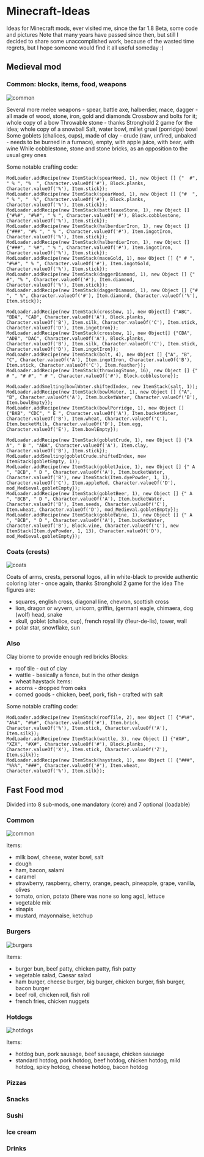 # Minecraft-Ideas
Ideas for Minecraft mods, ever visited me, since the far 1.8 Beta, some code and pictures
Note that many years have passed since then, but still I decided to share some unaccomplished work, because of the wasted time regrets, but I hope someone would find it all useful someday :)

## Medieval mod

### Common: blocks, items, food, weapons

![common](https://github.com/MxGrv/Minecraft-Ideas/assets/18613763/87506e24-3a6b-405d-b61d-28237c9763fa)

Several more melee weapons - spear, battle axe, halberdier, mace, dagger - all made of wood, stone, iron, gold and diamonds
Crossbow and bolts for it; whole copy of a bow
Throwable stone - thanks Stronghold 2 game for the idea; whole copy of a snowball
Salt, water bowl, millet gruel (porridge) bowl
Some goblets (chalices, cups), made of clay - crude (raw, unfired, unbaked - needs to be burned in a furnace), empty, with apple juice, with bear, with wine
While cobblestone, stone and stone bricks, as an opposition to the usual grey ones

Some notable crafting code:
```
ModLoader.addRecipe(new ItemStack(spearWood, 1), new Object [] {"  #", " % ", "%  ", Character.valueOf('#'), Block.planks, Character.valueOf('%'), Item.stick});
ModLoader.addRecipe(new ItemStack(spearWood, 1), new Object [] {"#  ", " % ", "  %", Character.valueOf('#'), Block.planks, Character.valueOf('%'), Item.stick});
ModLoader.addRecipe(new ItemStack(battleaxeStone, 1), new Object [] {"#%#", "#%#", " % ", Character.valueOf('#'), Block.cobblestone, Character.valueOf('%'), Item.stick});
ModLoader.addRecipe(new ItemStack(halberdierIron, 1), new Object [] {"###", "#% ", " % ", Character.valueOf('#'), Item.ingotIron, Character.valueOf('%'), Item.stick});
ModLoader.addRecipe(new ItemStack(halberdierIron, 1), new Object [] {"###", " %#", " % ", Character.valueOf('#'), Item.ingotIron, Character.valueOf('%'), Item.stick});
ModLoader.addRecipe(new ItemStack(maceGold, 1), new Object [] {" # ", "#%#", " % ", Character.valueOf('#'), Item.ingotGold, Character.valueOf('%'), Item.stick});
ModLoader.addRecipe(new ItemStack(daggerDiamond, 1), new Object [] {" #", "% ", Character.valueOf('#'), Item.diamond, Character.valueOf('%'), Item.stick});
ModLoader.addRecipe(new ItemStack(daggerDiamond, 1), new Object [] {"# ", " %", Character.valueOf('#'), Item.diamond, Character.valueOf('%'), Item.stick});

ModLoader.addRecipe(new ItemStack(crossbow, 1), new Object[] {"ABC", "BDA", "CAD", Character.valueOf('A'), Block.planks, Character.valueOf('B'), Item.silk, Character.valueOf('C'), Item.stick, Character.valueOf('D'), Item.ingotIron});
ModLoader.addRecipe(new ItemStack(crossbow, 1), new Object[] {"CBA", "ADB", "DAC", Character.valueOf('A'), Block.planks, Character.valueOf('B'), Item.silk, Character.valueOf('C'), Item.stick, Character.valueOf('D'), Item.ingotIron});
ModLoader.addRecipe(new ItemStack(bolt, 4), new Object [] {"A", "B", "C", Character.valueOf('A'), Item.ingotIron, Character.valueOf('B'), Item.stick, Character.valueOf('C'), Item.feather});
ModLoader.addRecipe(new ItemStack(throwingStone, 16), new Object [] {" # ", "# #", " # ", Character.valueOf('#'), Block.cobblestone});

ModLoader.addSmelting(bowlWater.shiftedIndex, new ItemStack(salt, 1)); 
ModLoader.addRecipe(new ItemStack(bowlWater, 1), new Object [] {"A", "B", Character.valueOf('A'), Item.bucketWater, Character.valueOf('B'), Item.bowlEmpty});
ModLoader.addRecipe(new ItemStack(bowlPorridge, 1), new Object [] {"BAB", "CDC", " E ", Character.valueOf('A'), Item.bucketWater, Character.valueOf('B'), Item.wheat, Character.valueOf('C'), Item.bucketMilk, Character.valueOf('D'), Item.egg, Character.valueOf('E'), Item.bowlEmpty});

ModLoader.addRecipe(new ItemStack(gobletCrude, 1), new Object [] {"A A", " B ", "ABA", Character.valueOf('A'), Item.clay, Character.valueOf('B'), Item.stick});
ModLoader.addSmelting(gobletCrude.shiftedIndex, new ItemStack(gobletEmpty, 1));
ModLoader.addRecipe(new ItemStack(gobletJuice, 1), new Object [] {" A ", "BCB", " D ", Character.valueOf('A'), Item.bucketWater, Character.valueOf('B'), new ItemStack(Item.dyePowder, 1, 1), Character.valueOf('C'), Item.appleRed, Character.valueOf('D'), mod_Medieval.gobletEmpty});
ModLoader.addRecipe(new ItemStack(gobletBeer, 1), new Object [] {" A ", "BCB", " D ", Character.valueOf('A'), Item.bucketWater, Character.valueOf('B'), Item.seeds, Character.valueOf('C'), Item.wheat, Character.valueOf('D'), mod_Medieval.gobletEmpty});
ModLoader.addRecipe(new ItemStack(gobletWine, 1), new Object [] {" A ", "BCB", " D ", Character.valueOf('A'), Item.bucketWater, Character.valueOf('B'), Block.vine, Character.valueOf('C'), new ItemStack(Item.dyePowder, 1, 13), Character.valueOf('D'), mod_Medieval.gobletEmpty});
```

### Coats (crests)

![coats](https://github.com/MxGrv/Minecraft-Ideas/assets/18613763/53e2b8de-c3b4-4730-943b-f3b8cc54b80c)

Coats of arms, crests, personal logos, all in white-black to provide authentic coloring later - once again, thanks Stronghold 2 game for the idea
The figures are:
* squares, english cross, diagonal line, chevron, scottish cross
* lion, dragon or wyvern, unicorn, griffin, (german) eagle, chimaera, dog (wolf) head, snake
* skull, goblet (chalice, cup), french royal lily (fleur-de-lis), tower, wall
* polar star, snowflake, sun

### Also

Clay biome to provide enough red bricks
Blocks:
* roof tile - out of clay
* wattle - basically a fence, but in the other design
* wheat haystack
Items:
* acorns - dropped from oaks
* corned goods - chicken, beef, pork, fish - crafted with salt

Some notable crafting code:
```
ModLoader.addRecipe(new ItemStack(roofTile, 2), new Object [] {"#%#", "A%A", "#%#", Character.valueOf('#'), Item.brick, Character.valueOf('%'), Item.stick, Character.valueOf('A'), Item.silk});
ModLoader.addRecipe(new ItemStack(wattle, 3), new Object [] {"#X#", "XZX", "#X#", Character.valueOf('#'), Block.planks, Character.valueOf('X'), Item.stick, Character.valueOf('Z'), Item.silk});
ModLoader.addRecipe(new ItemStack(haystack, 1), new Object [] {"###", "%%%", "###", Character.valueOf('#'), Item.wheat, Character.valueOf('%'), Item.silk});
```

## Fast Food mod

Divided into 8 sub-mods, one mandatory (core) and 7 optional (loadable)

### Common

![common](https://github.com/MxGrv/Minecraft-Ideas/assets/18613763/89010ac6-9e0a-4354-8e7e-ea06a0590ba8)

Items:
* milk bowl, cheese, water bowl, salt
* dough
* ham, bacon, salami
* caramel
* strawberry, raspberry, cherry, orange, peach, pineapple, grape, vanilla, olives
* tomato, onion, potato (there was none so long ago), lettuce
* vegetable mix
* sinapis
* mustard, mayonnaise, ketchup

### Burgers

![burgers](https://github.com/MxGrv/Minecraft-Ideas/assets/18613763/83d56316-3b6f-4427-b66f-f62732910208)

Items:
* burger bun, beef patty, chicken patty, fish patty
* vegetable salad, Caesar salad
* ham burger, cheese burger, big burger, chicken burger, fish burger, bacon burger
* beef roll, chicken roll, fish roll
* french fries, chicken nuggets

### Hotdogs

![hotdogs](https://github.com/MxGrv/Minecraft-Ideas/assets/18613763/f93227de-889f-48ad-8bef-9358638609e1)

Items:
* hotdog bun, pork sausage, beef sausage, chicken sausage
* standard hotdog, pork hotdog, beef hotdog, chicken hotdog, mild hotdog, spicy hotdog, cheese hotdog, bacon hotdog

### Pizzas

### Snacks

### Sushi

### Ice cream

### Drinks


